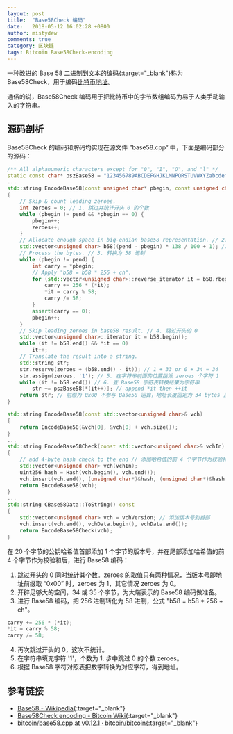 ```yaml
---
layout: post
title:  "Base58Check 编码"
date:   2018-05-12 16:02:28 +0800
author: mistydew
comments: true
category: 区块链
tags: Bitcoin Base58Check-encoding
---
```

一种改进的 Base 58 [二进制到文本的编码](https://en.wikipedia.org/wiki/Binary-to-text_encoding){:target="_blank"}称为 Base58Check，用于编码[比特币地址](/blog/2018/05/bitcoin-address)。

通俗的说，Base58Check 编码用于把比特币中的字节数组编码为易于人类手动输入的字符串。

## 源码剖析

Base58Check 的编码和解码均实现在源文件 ”base58.cpp“ 中，下面是编码部分的源码：

```cpp
/** All alphanumeric characters except for "0", "I", "O", and "l" */
static const char* pszBase58 = "123456789ABCDEFGHJKLMNPQRSTUVWXYZabcdefghijkmnopqrstuvwxyz"; // 10 + 26 * 2 - 4 = 58
...
std::string EncodeBase58(const unsigned char* pbegin, const unsigned char* pend) // Base58 编码
{
    // Skip & count leading zeroes.
    int zeroes = 0; // 1. 跳过并统计开头 0 的个数
    while (pbegin != pend && *pbegin == 0) {
        pbegin++;
        zeroes++;
    }
    // Allocate enough space in big-endian base58 representation. // 2. 为大端 base58 表示，开辟足够的空间（34 或 35 bytes），向上取整
    std::vector<unsigned char> b58((pend - pbegin) * 138 / 100 + 1); // log(256) / log(58), rounded up.
    // Process the bytes. // 3. 转换为 58 进制
    while (pbegin != pend) {
        int carry = *pbegin;
        // Apply "b58 = b58 * 256 + ch".
        for (std::vector<unsigned char>::reverse_iterator it = b58.rbegin(); it != b58.rend(); it++) {
            carry += 256 * (*it);
            *it = carry % 58;
            carry /= 58;
        }
        assert(carry == 0);
        pbegin++;
    }
    // Skip leading zeroes in base58 result. // 4. 跳过开头的 0
    std::vector<unsigned char>::iterator it = b58.begin();
    while (it != b58.end() && *it == 0)
        it++;
    // Translate the result into a string.
    std::string str;
    str.reserve(zeroes + (b58.end() - it)); // 1 + 33 or 0 + 34 = 34
    str.assign(zeroes, '1'); // 5. 在字符串前面的位置指派 zeroes 个字符 1
    while (it != b58.end()) // 6. 查 Base58 字符表转换结果为字符串
        str += pszBase58[*(it++)]; // append *it then ++it
    return str; // 前缀为 0x00 不参与 Base58 运算，地址长度固定为 34 bytes 且前缀位 '1'，其他不为 0x00 的前缀，均参与 Base58 运算，地址长度变换范围 33 - 35 bytes
}

std::string EncodeBase58(const std::vector<unsigned char>& vch)
{
    return EncodeBase58(&vch[0], &vch[0] + vch.size());
}
...
std::string EncodeBase58Check(const std::vector<unsigned char>& vchIn)
{
    // add 4-byte hash check to the end // 添加哈希值的前 4 个字节作为校验和到尾部
    std::vector<unsigned char> vch(vchIn);
    uint256 hash = Hash(vch.begin(), vch.end());
    vch.insert(vch.end(), (unsigned char*)&hash, (unsigned char*)&hash + 4);
    return EncodeBase58(vch);
}
...
std::string CBase58Data::ToString() const
{
    std::vector<unsigned char> vch = vchVersion; // 添加版本号到首部
    vch.insert(vch.end(), vchData.begin(), vchData.end());
    return EncodeBase58Check(vch);
}
```

在 20 个字节的公钥哈希值首部添加 1 个字节的版本号，并在尾部添加哈希值的前 4 个字节作为校验和后，进行 Base58 编码：
1. 跳过开头的 0 同时统计其个数。zeroes 的取值只有两种情况，当版本号即地址前缀取 “0x00” 时，zeroes 为 1，其它情况 zeroes 为 0。
2. 开辟足够大的空间，34 或 35 个字节，为大端表示的 Base58 编码做准备。
3. 进行 Base58 编码，把 256 进制转化为 58 进制，公式 "b58 = b58 * 256 + ch"。
```cpp
carry += 256 * (*it);
*it = carry % 58;
carry /= 58;
```
4. 再次跳过开头的 0，这次不统计。
5. 在字符串填充字符 '1'，个数为 1. 步中跳过 0 的个数 zeroes。
6. 根据 Base58 字符对照表把数字转换为对应字符，得到地址。

## 参考链接

* [Base58 - Wikipedia](https://en.wikipedia.org/wiki/Base58){:target="_blank"}
* [Base58Check encoding - Bitcoin Wiki](https://en.bitcoin.it/wiki/Base58Check_encoding){:target="_blank"}
* [bitcoin/base58.cpp at v0.12.1 · bitcoin/bitcoin](https://github.com/bitcoin/bitcoin/blob/v0.12.1/src/base58.cpp){:target="_blank"}
